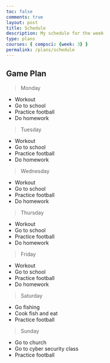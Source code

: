 ```yaml
---
toc: false
comments: true
layout: post
title: Schedule
description: My schedule for the week
type: plans
courses: { compsci: {week: 3} }
permalink: /plans/schedule
---
```


## Game Plan

> Monday
- Workout
- Go to school
- Practice football
- Do homework
> Tuesday
- Workout
- Go to school
- Practice football
- Do homework
> Wednesday
- Workout
- Go to school
- Practice football
- Do homework
> Thursday
- Workout
- Go to school
- Practice football
- Do homework
> Friday
- Workout
- Go to school
- Practice football
- Do homework
> Saturday
- Go fishing
- Cook fish and eat
- Practice football
> Sunday
- Go to church
- Go to cyber security class
- Practice football